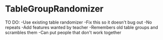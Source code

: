 # TableGroupRandomizer
TO DO:
-Use existing table randomizer
    -Fix this so it doesn't bug out
    -No repeats
-Add features wanted by teacher
    -Remembers old table groups and scrambles them
    -Can put people that don't work together
